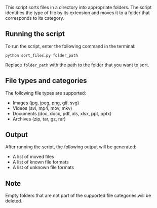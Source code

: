 This script sorts files in a directory into appropriate folders. The script identifies the type of file by its extension and moves it to a folder that corresponds to its category.

## Running the script

To run the script, enter the following command in the terminal:

```
python sort_files.py folder_path

```

Replace `folder_path` with the path to the folder that you want to sort.

## File types and categories

The following file types are supported:

- Images (jpg, jpeg, png, gif, svg)
- Videos (avi, mp4, mov, mkv)
- Documents (doc, docx, pdf, xls, xlsx, ppt, pptx)
- Archives (zip, tar, gz, rar)

## Output

After running the script, the following output will be generated:

- A list of moved files
- A list of known file formats
- A list of unknown file formats

## Note

Empty folders that are not part of the supported file categories will be deleted.
